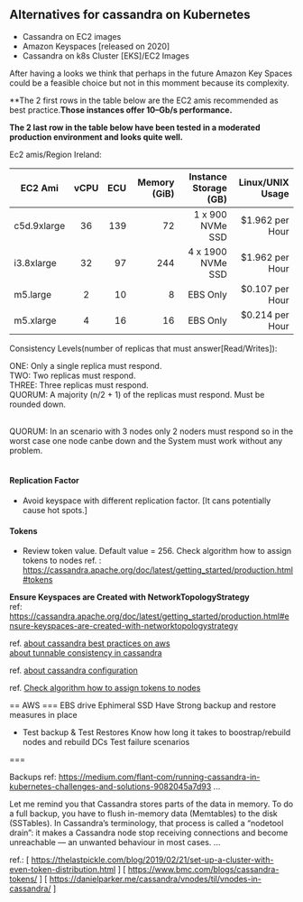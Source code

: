 ## Alternatives for cassandra on Kubernetes 

* Cassandra on EC2 images 
* Amazon Keyspaces [released on 2020]
* Cassandra on k8s Cluster [EKS]/EC2 Images 
 
After having a looks we think that perhaps in the future Amazon Key Spaces could be a feasible choice but not in this momment 
because its complexity.

**The 2 first rows in the table below are the EC2 amis recommended as best practice.**Those instances offer 10–Gb/s performance.**

**The 2 last row in the table below have been tested in a moderated production environment and looks quite well.**

Ec2 amis/Region Ireland:

| EC2 Ami       | vCPU          | ECU   | Memory (GiB)  | Instance Storage (GB) | Linux/UNIX Usage |
| ------------- |:-------------:| -----:|--------------:|----------------------:|-----------------:|
| c5d.9xlarge   | 36            | 139   | 72            | 1 x 900 NVMe SSD      | $1.962 per Hour  |
| i3.8xlarge    | 32            | 97    | 244           | 4 x 1900 NVMe SSD     | $1.962 per Hour  |
| m5.large      | 2             | 10    | 8             | EBS Only              | $0.107 per Hour  |
| m5.xlarge     | 4             | 16    | 16            | EBS Only              | $0.214 per Hour  |

Consistency Levels(number of replicas that must answer[Read/Writes]):

ONE: Only a single replica must respond.</br>
TWO: Two replicas must respond.</br>
THREE: Three replicas must respond.</br> 
QUORUM: A majority (n/2 + 1) of the replicas must respond. Must be rounded down.</br></br> 

QUORUM: In an scenario with 3 nodes only 2 noders must respond so in the worst case one node canbe down and the System must work without any problem.</br></br>  

#### Replication Factor

* Avoid keyspace with different replication factor. [It cans potentially cause hot spots.]

#### Tokens

* Review token value. Default value = 256. Check algorithm how to assign tokens to nodes
ref. : https://cassandra.apache.org/doc/latest/getting_started/production.html#tokens </br>

**Ensure Keyspaces are Created with NetworkTopologyStrategy** </br>
ref: https://cassandra.apache.org/doc/latest/getting_started/production.html#ensure-keyspaces-are-created-with-networktopologystrategy

ref. [about cassandra best practices on aws](https://aws.amazon.com/es/blogs/big-data/best-practices-for-running-apache-cassandra-on-amazon-ec2/)</br>
     [about tunnable consistency in cassandra](https://cassandra.apache.org/doc/latest/architecture/dynamo.html#tunable-consistency)</br>

ref. [about cassandra configuration](https://github.com/apache/cassandra/tree/trunk/conf)

ref. [Check algorithm how to assign tokens to nodes](https://www.datastax.com/blog/new-token-allocation-algorithm-cassandra-30)





== AWS ===
EBS drive 
Ephimeral SSD 
Have Strong backup and restore measures in place
- Test backup & Test Restores
Know how long it takes to boostrap/rebuild nodes and rebuild DCs
Test failure scenarios 

===

Backups 
ref: https://medium.com/flant-com/running-cassandra-in-kubernetes-challenges-and-solutions-9082045a7d93
...

Let me remind you that Cassandra stores parts of the data in memory. To do a full backup, you have to 
flush in-memory data (Memtables) to the disk (SSTables). In Cassandra’s terminology, that process is
called a “nodetool drain”: it makes a Cassandra node stop receiving connections and become
unreachable — an unwanted behaviour in most cases.
...


ref.: 
[ https://thelastpickle.com/blog/2019/02/21/set-up-a-cluster-with-even-token-distribution.html ]
[ https://www.bmc.com/blogs/cassandra-tokens/ ]
[ https://danielparker.me/cassandra/vnodes/til/vnodes-in-cassandra/ ]
